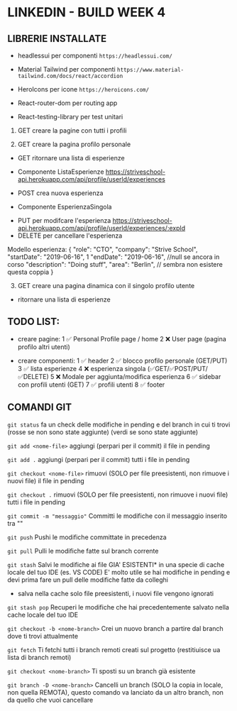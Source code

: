 # LINKEDIN - BUILD WEEK 4


## LIBRERIE INSTALLATE

- headlessui per componenti
`https://headlessui.com/`

- Material Tailwind per componenti
`https://www.material-tailwind.com/docs/react/accordion`

- HeroIcons per icone
`https://heroicons.com/`

- React-router-dom per routing app

- React-testing-library per test unitari




1) GET creare la pagine con tutti i profili

2) GET creare la pagina profilo personale
- GET ritornare una lista di esperienze

* Componente ListaEsperienze
https://striveschool-api.herokuapp.com/api/profile/userld/experiences
- POST crea nuova esperienza

* Componente EsperienzaSingola
- PUT per modifcare l'esperienza
https://striveschool-api.herokuapp.com/api/profile/userld/experiences/:expld
- DELETE per cancellare l'esperienza

Modello esperienza:
{
    "role": "СТО",
    "company": "Strive School",
    "startDate": "2019-06-16", 1
    "endDate": "2019-06-16", //null se ancora in corso
    "description": "Doing stuff",
    "area": "Berlin",  // sembra non esistere questa coppia
}

3) GET creare una pagina dinamica con il singolo profilo utente 
- ritornare una lista di esperienze


## TODO LIST:

- creare pagine:
1 ✅ Personal Profile page / home
2 ❌ User page (pagina profilo altri utenti)

- creare componenti:
1 ✅ header
2 ✅ blocco profilo personale (GET/PUT)
3 ✅ lista esperienze
4 ❌ esperienza singola (✅GET/✅POST/PUT/✅DELETE)
5 ❌ Modale per aggiunta/modifica esperienza
6 ✅ sidebar con profili utenti (GET)
7 ✅ profili utenti
8 ✅ footer



## COMANDI GIT

`git status`
fa un check delle modifiche in pending e del branch in cui ti trovi
(rosse se non sono state aggiunte)
(verdi se sono state aggiunte)

`git add <nome-file>`
aggiungi (perpari per il commit) il file in pending 

`git add .`
aggiungi (perpari per il commit) tutti i file in pending 

`git checkout <nome-file>`
rimuovi (SOLO per file preesistenti, non rimuove i nuovi file) il file in pending 

`git checkout .`
rimuovi (SOLO per file preesistenti, non rimuove i nuovi file) tutti i file in pending 

`git commit -m "messaggio"`
Committi le modifiche con il messaggio inserito tra ""

`git push`
Pushi le modifiche committate in precedenza

`git pull`
Pulli le modifiche fatte sul branch corrente

`git stash`
Salvi le modifiche ai file GIA' ESISTENTI* in una specie di cache locale del tuo IDE (es. VS CODE)
E' molto utile se hai modifiche in pending e devi prima fare un pull delle modifiche fatte da colleghi
* salva nella cache solo file preesistenti, i nuovi file vengono ignorati

`git stash pop`
Recuperi le modifiche che hai precedentemente salvato nella cache locale del tuo IDE

`git checkout -b <nome-branch>`
Crei un nuovo branch a partire dal branch dove ti trovi attualmente

`git fetch`
Ti fetchi tutti i branch remoti creati sul progetto (restitiuisce ua lista di branch remoti)

`git checkout <nome-branch>`
Ti sposti su un branch già esistente

`git branch -D <nome-branch>`
Cancelli un branch (SOLO la copia in locale, non quella REMOTA), questo comando va lanciato da un altro branch, non da quello che vuoi cancellare